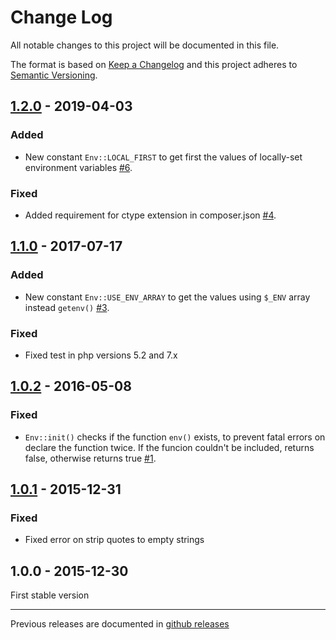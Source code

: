 # Change Log

All notable changes to this project will be documented in this file.

The format is based on [Keep a Changelog](http://keepachangelog.com/) 
and this project adheres to [Semantic Versioning](http://semver.org/).

## [1.2.0] - 2019-04-03
### Added
- New constant `Env::LOCAL_FIRST` to get first the values of locally-set environment variables [#6].

### Fixed
- Added requirement for ctype extension in composer.json [#4].

## [1.1.0] - 2017-07-17
### Added
- New constant `Env::USE_ENV_ARRAY` to get the values using `$_ENV` array instead `getenv()` [#3].

### Fixed
- Fixed test in php versions 5.2 and 7.x

## [1.0.2] - 2016-05-08
### Fixed
- `Env::init()` checks if the function `env()` exists, to prevent fatal errors on declare the function twice. If the funcion couldn't be included, returns false, otherwise returns true [#1].

## [1.0.1] - 2015-12-31
### Fixed
- Fixed error on strip quotes to empty strings

## 1.0.0 - 2015-12-30
First stable version

[#1]: https://github.com/oscarotero/env/issues/1
[#3]: https://github.com/oscarotero/env/issues/3
[#4]: https://github.com/oscarotero/env/issues/4
[#6]: https://github.com/oscarotero/env/issues/6

[1.2.0]: https://github.com/oscarotero/env/compare/v1.1.0...v1.2.0
[1.1.0]: https://github.com/oscarotero/env/compare/v1.0.2...v1.1.0
[1.0.2]: https://github.com/oscarotero/env/compare/v1.0.1...v1.0.2
[1.0.1]: https://github.com/oscarotero/env/compare/v1.0.0...v1.0.1

---

Previous releases are documented in [github releases](https://github.com/oscarotero/Gettext/releases)
